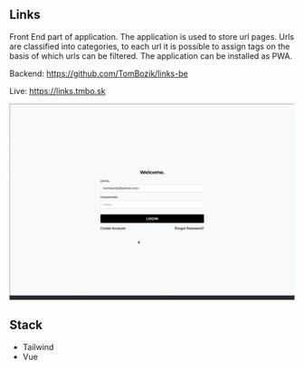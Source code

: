 ## Links

Front End part of application. The application is used to store url pages. Urls are classified into categories, to each url it is possible to assign tags on the basis of which urls can be filtered. The application can be installed as PWA.

Backend: https://github.com/TomBozik/links-be

Live: https://links.tmbo.sk

![Project](/docs/gif.gif)

## Stack
* Tailwind
* Vue